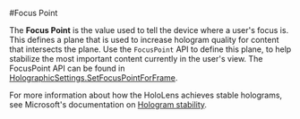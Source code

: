 #Focus Point

The __Focus Point__ is the value used to tell the device where a user's focus is. This defines a plane that is used to increase hologram quality for content that intersects the plane. Use the `FocusPoint` API to define this plane, to help stabilize the most important content currently in the user's view. The FocusPoint API can be found in [HolographicSettings.SetFocusPointForFrame](ScriptRef:XR.WSA.HolographicSettings.SetFocusPointForFrame.html).

For more information about how the HoloLens achieves stable holograms, see Microsoft's documentation on [Hologram stability](https://dev.windows.com/en-us/holographic/Hologram_stability.html#Stabilization_Plane).